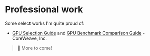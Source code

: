 # Professional work
Some select works I'm quite proud of:

- [GPU Selection Guide](https://docs.coreweave.com/coreweave-machine-learning-and-ai/gpu-selection-guide) and [GPU Benchmark Comparison Guide](https://docs.coreweave.com/coreweave-machine-learning-and-ai/gpu-selection-guide/gpu-benchmark-comparison) - CoreWeave, Inc.

> :construction: More to come!